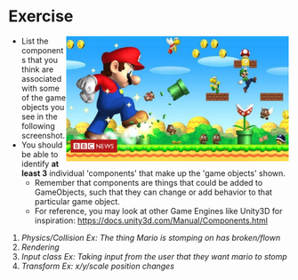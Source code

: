 # Exercise

<img align="right" width="400px" src="./media/mario.jpg">

- List the components that you think are associated with some of the game objects you see in the following screenshot.
- You should be able to identify **at least 3** individual 'components' that make up the 'game objects' shown.
  - Remember that components are things that could be added to GameObjects, such that they can change or add behavior to that particular game object.
  - For reference, you may look at other Game Engines like Unity3D for inspiration: https://docs.unity3d.com/Manual/Components.html


1. *Physics/Collision Ex: The thing Mario is stomping on has broken/flown*
2. *Rendering*
3. *Input class Ex: Taking input from the user that they want mario to stomp*
4. *Transform Ex: x/y/scale position changes*
